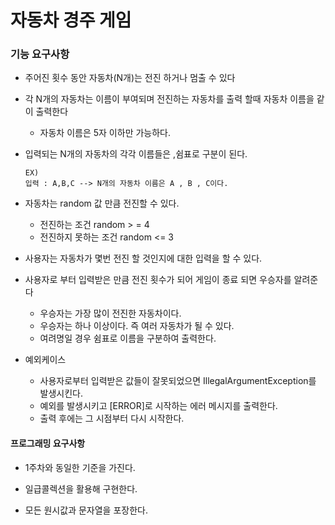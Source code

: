 # 자동차 경주 게임


### 기능 요구사항

- 주어진 횟수 동안 자동차(N개)는 전진 하거나 멈출 수 있다

- 각 N개의 자동차는 이름이 부여되며 전진하는 자동차를 출력 할때 자동차 이름을 같이 출력한다

  - 자동차 이름은 5자 이하만 가능하다.

- 입력되는 N개의 자동차의 각각 이름들은 ,쉼표로 구분이 된다.

  ```
  EX)
  입력 : A,B,C --> N개의 자동차 이름은 A , B , C이다.
  
  ```

- 자동차는 random 값 만큼 전진할 수 있다.

  - 전진하는 조건 random > = 4
  - 전진하지 못하는 조건 random <= 3

- 사용자는 자동차가 몇번 전진 할 것인지에 대한 입력을 할 수 있다.

- 사용자로 부터 입력받은 만큼 전진 횟수가 되어 게임이 종료 되면 우승자를 알려준다

  - 우승자는 가장 많이 전진한 자동차이다.
  - 우승자는 하나 이상이다. 즉 여러 자동차가 될 수 있다.
  - 여려명일 경우 쉼표로 이름을 구분하여 출력한다.

- 예외케이스

  - 사용자로부터 입력받은 값들이 잘못되었으면 IllegalArgumentException를 발생시킨다.
  - 예외를 발생시키고 [ERROR]로 시작하는 에러 메시지를 출력한다.
  - 출력 후에는 그 시점부터 다시 시작한다.



#### 프로그래밍 요구사항

- 1주차와 동일한 기준을 가진다.

- 일급콜렉션을 활용해 구현한다.
- 모든 원시값과 문자열을 포장한다.